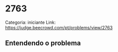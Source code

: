 # 2763

Categoria: iniciante
Link: https://judge.beecrowd.com/pt/problems/view/2763
## Entendendo o problema

